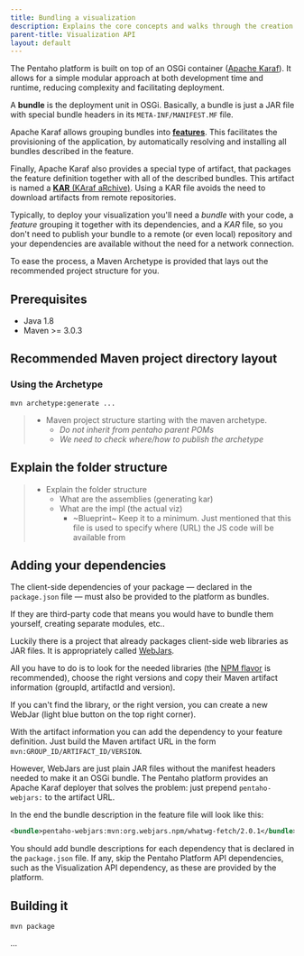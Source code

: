 ```yaml
---
title: Bundling a visualization
description: Explains the core concepts and walks through the creation of a kar file for deploying a visualization in the Pentaho Platform.
parent-title: Visualization API
layout: default
---
```


The Pentaho platform is built on top of an OSGi container ([Apache Karaf](https://karaf.apache.org)).
It allows for a simple modular approach at both development time and runtime, 
reducing complexity and facilitating deployment.

A **bundle** is the deployment unit in OSGi. 
Basically, a bundle is just a JAR file with special bundle headers in its `META-INF/MANIFEST.MF` file.

Apache Karaf allows grouping bundles into 
[**features**](https://karaf.apache.org/manual/latest/provisioning#_feature_and_resolver). 
This facilitates the provisioning of the application, 
by automatically resolving and installing all bundles described in the feature.

Finally, Apache Karaf also provides a special type of artifact, 
that packages the feature definition together with all of the described bundles. 
This artifact is named a [**KAR** (KAraf aRchive)](https://karaf.apache.org/manual/latest/kar). 
Using a KAR file avoids the need to download artifacts from remote repositories.

Typically, to deploy your visualization you'll need a _bundle_ with your code, 
a _feature_ grouping it together with its dependencies, 
and a _KAR_ file, so you don't need to publish your bundle to a remote (or even local) repository and 
your dependencies are available without the need for a network connection.

To ease the process, a Maven Archetype is provided that lays out the recommended project structure for you.

## Prerequisites

- Java 1.8
- Maven >= 3.0.3

## Recommended Maven project directory layout

### Using the Archetype

```shell
mvn archetype:generate ...
```

>  - Maven project structure starting with the maven archetype. 
>    - _Do not inherit from pentaho parent POMs_
>    - _We need to check where/how to publish the archetype_

## Explain the folder structure

>  - Explain the folder structure
>    - What are the assemblies (generating kar) 
>    - What are the impl (the actual viz)
>      - ~Blueprint~ Keep it to a minimum. Just mentioned that this file is used to specify where (URL) the JS code will be available from

## Adding your dependencies

The client-side dependencies of your package — declared in the `package.json` file — 
must also be provided to the platform as bundles.

If they are third-party code that means you would have to bundle them yourself, creating separate modules, etc..

Luckily there is a project that already packages client-side web libraries as JAR files. 
It is appropriately called [WebJars](http://www.webjars.org).

All you have to do is to look for the needed libraries (the [NPM flavor](http://www.webjars.org/npm) is recommended), 
choose the right versions and copy their Maven artifact information (groupId, artifactId and version).

If you can't find the library, or the right version, you can create a new WebJar (light blue button on the top right corner).

With the artifact information you can add the dependency to your feature definition.
Just build the Maven artifact URL in the form `mvn:GROUP_ID/ARTIFACT_ID/VERSION`.

However, WebJars are just plain JAR files without the manifest headers needed to make it an OSGi bundle.
The Pentaho platform provides an Apache Karaf deployer that solves the problem:
just prepend `pentaho-webjars:` to the artifact URL.

In the end the bundle description in the feature file will look like this:
```xml
<bundle>pentaho-webjars:mvn:org.webjars.npm/whatwg-fetch/2.0.1</bundle>
```

You should add bundle descriptions for each dependency that is declared in the `package.json` file.
If any, skip the Pentaho Platform API dependencies, such as the Visualization API dependency, 
as these are provided by the platform.

## Building it

```shell
mvn package
```

...
